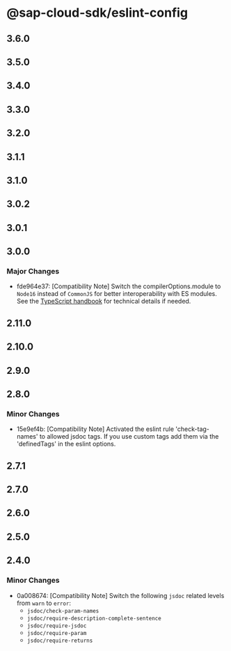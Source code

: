 # @sap-cloud-sdk/eslint-config

## 3.6.0

## 3.5.0

## 3.4.0

## 3.3.0

## 3.2.0

## 3.1.1

## 3.1.0

## 3.0.2

## 3.0.1

## 3.0.0

### Major Changes

- fde964e37: [Compatibility Note] Switch the compilerOptions.module to `Node16` instead of `CommonJS` for better interoperability with ES modules. See the [TypeScript handbook](https://www.typescriptlang.org/docs/handbook/esm-node.html) for technical details if needed.

## 2.11.0

## 2.10.0

## 2.9.0

## 2.8.0

### Minor Changes

- 15e9ef4b: [Compatibility Note] Activated the eslint rule 'check-tag-names' to allowed jsdoc tags. If you use custom tags add them via the 'definedTags' in the eslint options.

## 2.7.1

## 2.7.0

## 2.6.0

## 2.5.0

## 2.4.0

### Minor Changes

- 0a008674: [Compatibility Note] Switch the following `jsdoc` related levels from `warn` to `error`:
  - `jsdoc/check-param-names`
  - `jsdoc/require-description-complete-sentence`
  - `jsdoc/require-jsdoc`
  - `jsdoc/require-param`
  - `jsdoc/require-returns`
